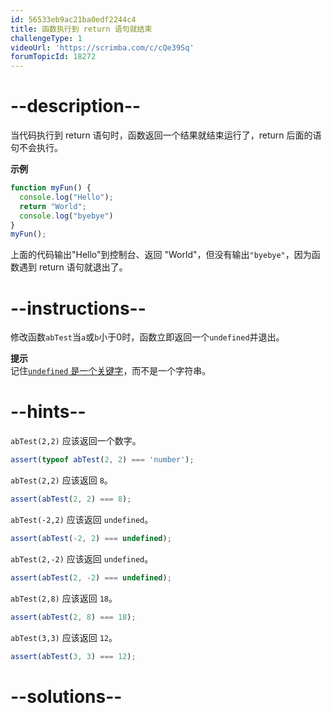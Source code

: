 ```yaml
---
id: 56533eb9ac21ba0edf2244c4
title: 函数执行到 return 语句就结束
challengeType: 1
videoUrl: 'https://scrimba.com/c/cQe39Sq'
forumTopicId: 18272
---
```


# --description--

当代码执行到 return 语句时，函数返回一个结果就结束运行了，return 后面的语句不会执行。

**示例**

```js
function myFun() {
  console.log("Hello");
  return "World";
  console.log("byebye")
}
myFun();
```

上面的代码输出"Hello"到控制台、返回 "World"，但没有输出`"byebye"`，因为函数遇到 return 语句就退出了。

# --instructions--

修改函数`abTest`当`a`或`b`小于0时，函数立即返回一个`undefined`并退出。

**提示**  
记住[`undefined` 是一个关键字](/javascript-algorithms-and-data-structures/basic-javascript/understanding-uninitialized-variables)，而不是一个字符串。

# --hints--

`abTest(2,2)` 应该返回一个数字。

```js
assert(typeof abTest(2, 2) === 'number');
```

`abTest(2,2)` 应该返回 `8`。

```js
assert(abTest(2, 2) === 8);
```

`abTest(-2,2)` 应该返回 `undefined`。

```js
assert(abTest(-2, 2) === undefined);
```

`abTest(2,-2)` 应该返回 `undefined`。

```js
assert(abTest(2, -2) === undefined);
```

`abTest(2,8)` 应该返回 `18`。

```js
assert(abTest(2, 8) === 18);
```

`abTest(3,3)` 应该返回 `12`。

```js
assert(abTest(3, 3) === 12);
```

# --solutions--

